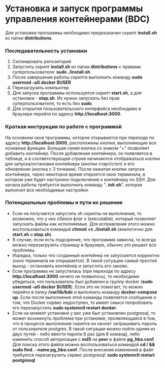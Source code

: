 # Установка и запуск программы управления контейнерами (BDC)

Для установки программы необходимо предназначен скрипт **install.sh** из папки **distributions**.

### Последовательность установки

1. Склонировать репозиторий
2. Запустить скрипт **install.sh** из папки **distributions** с правами суперпользователя: **sudo ./install.sh**
3. После завершения работы скрипта выполнить команду **sudo usermod -aG docker $USER**
4. Перезагрузить компьютер
5. Для запуска программы используется скрипт **start.sh**, а для остановки - **stop.sh**. Их нужно запускать без прав суперпользователя, то есть без **sudo**.
6. Для открытия пользовательского интерфейса необходимо в браузере перейти по адресу **http://localhost:3000**.

### Краткая инструкция по работе с программой

На основном окне программы, которое открывается при переходе по адресу **http://localhost:3000**,
расположены кнопки, выполняющие все основные функции. Большая синяя кнопка со знаком "+" позволяет добавить контейнер.
После добавления контейнера, он появляется в таблице, и в соответствующей строке начинаются отображаться кнопки
для запуска/остановки контейнера (кнопки старт/стоп) и его обновления (кнопка с 3 точками).
После нажатия кнопки запуска контейнера, через некоторое время откроется окно терминала, в котором уже будет настроено
подключение к контейнеру по SSH. Для начала работы требуется выполнить команду "**. init.sh**", которая выполнит
все необходимые настройки.

### Потенциальные проблемы и пути их решения

- Если не получается запустить sh скрипты на выполнение, то возможно, что у них сбился флаг x (executable),
  который позволяет запускать файлы как исполняемые. Для исправления этого можно воспользоваться командой
  **chmod +x ./install.sh** (аналогично для **start.sh** и **stop.sh**).
- В случае, если есть подозрение, что программа зависла, то всегда можно перезагрузить страницу в браузере, обычно
  это решает все проблемы.
- Изредка, только что созданный контейнер не запускается корректно (окно терминала не открывается).
  В такой ситуации самый простой выход - остановить контейнер и запустить его заново.
- Если программа не запустилась (при переходе по адресу **http://localhost:3000** ничего не появилось), то
  необходимо убедиться, что пользователь был добавлен в группу docker (**sudo usermod -aG docker $USER**).
  Если это не помогает, то можно перейти в папку **/var/lib/bdc** и выполнить команду
  **docker-compose up**. Если после выполнения этой команды появляется сообщение о том, что Docker сервис
  недоступен, то имеет смысл попробовать его перезапустить **sudo systemctl restart docker**.
- Если на момент установки у вас уже был установлен postgresql, то может возникнуть проблема при установке,
  проявляющаяся в том, что в процессе выполнения скрипта он начнет запрашивать пароль от пользователя postgres.
  В такой ситуации можно пойти одним из двух путей - либо ввести пароли 8 раз (для 8 команд), либо изменить способ
  авторизации c **md5** на **peer** в файле **pg_hba.conf**. Для поиска этого файла можно воспользоваться командой
  **cd / && sudo find . -name pg_hba.conf**. После внесения изменений в файл требуется перезагрузить
  сервис postgresql: **sudo systemctl restart postgresql**